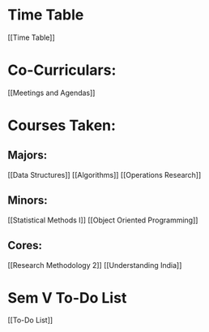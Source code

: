 # Time Table
[[Time Table]]

# Co-Curriculars:
[[Meetings and Agendas]]

# Courses Taken:

## Majors:

[[Data Structures]]
[[Algorithms]]
[[Operations Research]]

## Minors:

[[Statistical Methods I]]
[[Object Oriented Programming]]

## Cores:

[[Research Methodology 2]]
[[Understanding India]]

# Sem V To-Do List

[[To-Do List]]